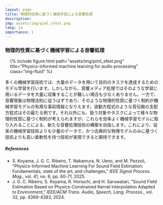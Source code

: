 ```yaml
---
layout: page
title: 物理的性質に基づく機械学習による音響処理
description: 
img: assets/img/piml_sfest.png
lang: ja
importance: 1
---
```


### 物理的性質に基づく機械学習による音響処理

<div style="margin: 1rem;">
<div class="row">
    <div class="col-sm mt-3 mt-md-0">
    {% include figure.html path="assets/img/piml_sfest.png" title="Physics-informed machine learning for audio processing" class="img-fluid" %}
    </div>
</div>
</div>

多くの機械学習技術では、大量のデータを用いて目的のタスクを達成するためのモデル学習を行います。しかしながら、音響メディア処理ではそのような学習に用いるデータを大量に収集することが難しい場合も少なくありません。一方で、音響現象は物理法則に従うはずであり、そのような物理的性質に基づく制約が機械学習モデルの有用な事前情報となりえます。波動方程式のような音伝搬の支配方程式はその最たる例です。それ以外にも、扱う対象やタスクによって様々な物理的性質に基づく制約が考えられますが、これらを効率よく機械学習モデルに取り入れることによる、新たな音響処理技術の構築を目指します。これにより、従来の機械学習技術よりも少量のデータで、かつ古典的な物理モデルのみに基づく技術よりも高い柔軟性を持つ技術が実現できると期待できます。

##### References
- S. Koyama, J. G. C. Ribeiro, T. Nakamura, N. Ueno, and M. Pezzoli, "Physics-Informed Machine Learning For Sound Field Estimation: Fundamentals, state of the art, and challenges," *IEEE Signal Process. Mag.*, vol. 41, no. 6, pp. 60-71, 2025. <a href="https://doi.org/10.1109/MSP.2024.3465896" target="_blank"><i class="fas fa-external-link-alt"></i></a>
- J. G. C. Ribeiro, S. Koyama, R. Horiuchi, and H. Saruwatari, "Sound Field Estimation Based on Physics-Constrained Kernel Interpolation Adapted to Environment," *IEEE/ACM Trans. Audio, Speech, Lang. Process.*, vol. 32, pp. 4369-4383, 2024. <a href="https://doi.org/10.1109/TASLP.2024.3467951" target="_blank"><i class="fas fa-external-link-alt"></i></a>


